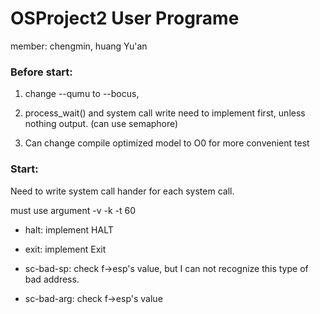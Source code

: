 # OSProject2 User Programe
member: chengmin, huang Yu'an

### Before start:
1. change --qumu to --bocus,

2. process_wait() and system call write need to implement first, unless nothing output. (can use semaphore)

3. Can change compile optimized model to O0 for more convenient test

### Start:

Need to write system call hander for each system call.

must use argument -v -k -t 60

- halt: implement HALT

- exit: implement Exit

- sc-bad-sp: check f->esp's value, but I can not recognize this type of bad address.

- sc-bad-arg: check f->esp's value
